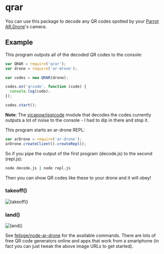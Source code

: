 # qrar

You can use this package to decode any QR codes spotted by your [Parrot AR.Drone](http://ardrone2.parrot.com/)'s camera.

## Example

This program outputs all of the decoded QR codes to the console:

```javascript
var QRAR = require('qrar');
var drone = require('ar-drone');

var codes = new QRAR(drone);

codes.on('qrcode', function (code) {
  console.log(code);
});

codes.start();
```

__Note__: The [vicapow/jsqrcode](https://github.com/vicapow/jsqrcode) module that decodes the codes currently outputs a lot
of noise to the console - I had to dip in there and stop it.

This program starts an ar-drone REPL:

```javascript
var arDrone = require('ar-drone');
arDrone.createClient().createRepl();
```

So if you pipe the output of the first program (decode.js) to the second (repl.js):

```bash
node decode.js | node repl.js
```

Then you can show QR codes like these to your drone and it will obey!

### takeoff()
![takeoff()](http://api.qrserver.com/v1/create-qr-code/?data=takeoff\(\)&size=250x250)

### land()
![land()](http://api.qrserver.com/v1/create-qr-code/?data=land\(\)&size=250x250)

See [felixge/node-ar-drone](https://github.com/felixge/node-ar-drone) for the available commands. There are lots of free QR code generators online and apps that work from a smartphone (in fact you can just tweak the above image URLs to get started).
